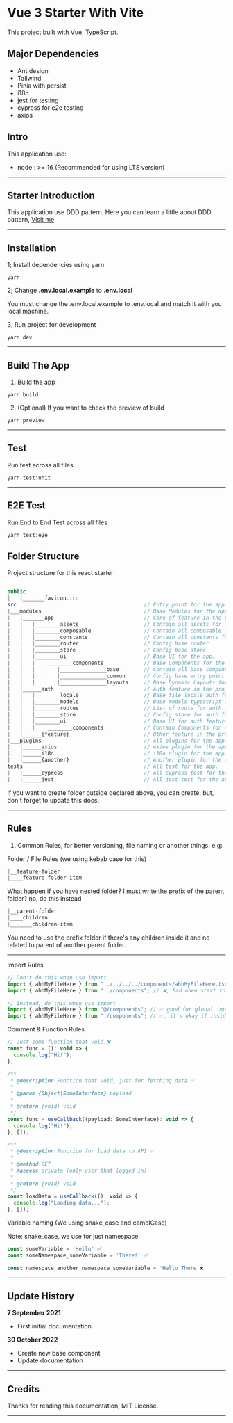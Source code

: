 # Vue 3 Starter With Vite

This project built with Vue, TypeScript.

## Major Dependencies

- Ant design
- Tailwind
- Pinia with persist
- i18n
- jest for testing
- cypress for e2e testing
- axios

## Intro

This application use:

- node : >= 16 (Recommended for using LTS version)

---

## Starter Introduction

This application use DDD pattern. Here you can learn a little about DDD pattern, [Visit me](https://www.geeksforgeeks.org/domain-driven-design-ddd)

---

## Installation

1; Install dependencies using yarn

```shell
yarn
```

2; Change **.env.local.example** to **.env.local**

You must change the .env.local.example to .env.local and match it with you local machine.

3; Run project for development

```shell
yarn dev
```

---

## Build The App

1. Build the app

```shell
yarn build
```

2. (Optional) If you want to check the preview of build

```shell
yarn preview
```

---

## Test

Run test across all files

```shell
yarn test:unit
```

---

## E2E Test

Run End to End Test across all files

```shell
yarn test:e2e
```

## Folder Structure

Project structure for this react starter

```javascript

public                    
|   |_______favicon.ico
src                                         // Entry point for the app.
|___modules                                 // Base Modules for the app.
|   |_______app                             // Core of feature in the project.
|   |   |________assets                     // Contain all assets for the app.
|   |   |________composable                 // Contain all composable for the app.
|   |   |________constants                  // Contain all constants for the app.
|   |   |________router                     // Config base router
|   |   |________store                      // Config base store
|   |   |________ui                         // Base UI for the app.
|   |   |   |________components             // Base Components for the app.
|   |   |   |   |_______________base        // Contain all base components for the app.
|   |   |   |   |_______________common      // Config base entry point and not found page.
|   |   |   |   |_______________layouts     // Base Dynamic Layouts for the app.
|   |______auth                             // Auth feature in the project.
|   |   |________locale                     // Base file locale auth feature in the project.
|   |   |________models                     // Base models typescript interface for the app.
|   |   |________routes                     // List of route for auth feature in the project.
|   |   |________store                      // Config store for auth feature in the project.
|   |   |________ui                         // Base UI for auth feature in the project.
|   |   |   |________components             // Contain Components for auth feature in the project.
|   |______{feature}                        // Other feature in the project.
|___plugins                                 // All plugins for the app.
|   |______axios                            // Axios plugin for the app.
|   |______i18n                             // i18n plugin for the app.
|   |______{another}                        // Another plugin for the app.
tests                                       // All test for the app.
|   |______cypress                          // All cypress test for the app.
|   |______jest                             // All jest test for the app.
```

If you want to create folder outside declared above, you can create, but, don't forget to update this docs.

---

## Rules

1. Common Rules, for better versioning, file naming or another things. e.g:

Folder / File Rules (we using kebab case for this)

```javascript
|__feature-folder
|____feature-folder-item
```

What happen if you have nested folder? I must write the prefix of the parent folder? no, do this instead

```javascript
|__parent-folder
|____children
|_______children-item
```

You need to use the prefix folder if there's any children inside it and no related to parent of another parent folder.

---

Import Rules

```javascript
// Don't do this when use import
import { ahhMyFileHere } from "../../../../components/ahhMyFileHere.tsx"; // ❌
import { ahhMyFileHere } from "../components"; // ❌, Bad when start to refactoring

// Instead, do this when use import
import { ahhMyFileHere } from "@/components"; // ✅ good for global importing, not causing any trouble
import { ahhMyFileHere } from "./components"; // ✅, it's okay if inside current folder
```

Comment & Function Rules

```javascript
// Just some function that void ❌
const func = (): void => {
  console.log("Hi!");
};

/**
 * @description Function that void, just for fetching data ✅
 *
 * @param {Object|SomeInterface} payload
 *
 * @return {void} void
 */
const func = useCallback((payload: SomeInterface): void => {
  console.log("Hi!");
}, []);

/**
 * @description Function for load data to API ✅
 *
 * @method GET
 * @access private (only user that logged in)
 *
 * @return {void} void
 */
const loadData = useCallback((): void => {
  console.log("Loading data...");
}, []);
```

Variable naming (We using snake_case and camelCase)

Note: snake_case, we use for just namespace.

```javascript
const someVariable = 'Hello' ✅
const someNamespace_someVariable = 'There!' ✅

const namespace_another_namespace_someVariable = 'Hello There'❌
```

---

## Update History

**7 September 2021**

- First initial documentation

**30 October 2022**

- Create new base component
- Update documentation

---

## Credits

Thanks for reading this documentation, MIT License.
****